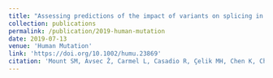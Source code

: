 ```yaml
---
title: "Assessing predictions of the impact of variants on splicing in CAGI5"
collection: publications
permalink: /publication/2019-human-mutation
date: 2019-07-13
venue: 'Human Mutation'
link: 'https://doi.org/10.1002/humu.23869'
citation: 'Mount SM, Avsec Ž, Carmel L, Casadio R, Çelik MH, Chen K, Cheng J, Cohen NE, Fairbrother WG, Fenesh T, Gagneur J, Gotea V, Holzer T, Lin CF, Martelli PL, Naito T, Nguyen TYD, Savojardo C, Unger R, Wang R, Yang Y, Zhao H. Assessing predictions of the impact of variants on splicing in CAGI5. Hum Mutat. 2019 Sep;40(9):1215-1224. doi: 10.1002/humu.23869. Epub 2019 Aug 19. PMID: 31301154; PMCID: PMC6744318.'
---
```

